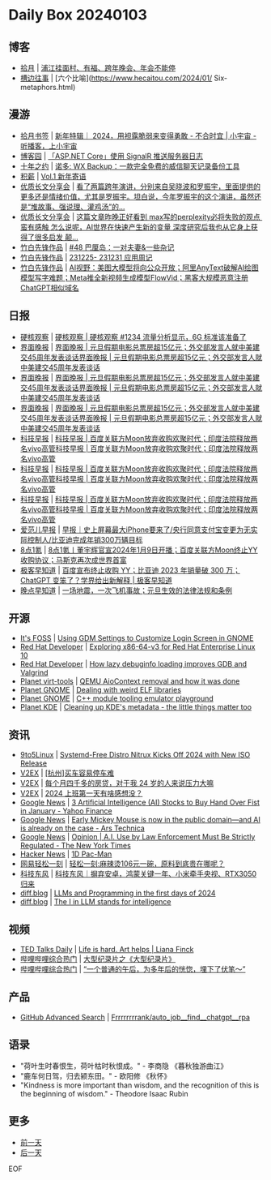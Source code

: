 # Daily Box 20240103

## 博客
- [拾月](https://www.skyue.com/) | [浦江挂面村、有福、跨年晚会、年会不能停](https://www.skyue.com/24010223.html)
- [槽边往事](https://www.hecaitou.com/) | [六个比喻](https://www.hecaitou.com/2024/01/ Six-metaphors.html)

## 漫游
- [拾月书签](https://pocket.skyue.com/) | [新年特辑｜ 2024，用袒露脆弱来变得勇敢 - 不合时宜 | 小宇宙 - 听播客，上小宇宙](https://www.xiaoyuzhoufm.com/episode/6592a7cabf3589e8948523be)
- [博客园](https://www.cnblogs.com/aggsite/headline) | [「ASP.NET Core」使用 SignalR 推送服务器日志](https://www.cnblogs.com/tcjiaan/p/17938449.html)
- [十年之约](https://www.foreverblog.cn/feeds.html) | [诺多: WX Backup：一款完全免费的威信聊天记录备份工具](https://www.huluohu.com/posts/926/)
- [积薪](https://firewood.news/) | [Vol.1 新年寄语](https://justgoidea.com/newsletter/202401/)
- [优质长文分享会](https://m.okjike.com/topics/56d2fabe7cb3331100467e2b) | [看了两篇跨年演讲，分别来自吴晓波和罗振宇，里面提供的更多还是情绪价值，尤其是罗振宇。坦白说，今年罗振宇的这个演讲，虽然还是“堆故事、强说理、灌鸡汤”的...](https://mp.weixin.qq.com/s/ut6GkwYSOTScRfhxJj1ViA)
- [优质长文分享会](https://m.okjike.com/topics/56d2fabe7cb3331100467e2b) | [这篇文章昨晚正好看到 max写的perplexity必将失败的观点 ​蛮有感触 ​ ​怎么说呢，AI世界在快速产生新的变量 ​深度研究后我也从它身上获得了很多启发 ​ ​颠...](https://mp.weixin.qq.com/s/Ae79NGpku4U1R60aI6xeXg)
- [竹白先锋作品](https://www.zhubai.wiki/) | [#48 巴厘岛：一对夫妻&一些杂记](https://open.zhubai.wiki/a/l/t/z/pl/ellagao/2354011358976196608)
- [竹白先锋作品](https://www.zhubai.wiki/) | [231225- 231231 应用周记](https://open.zhubai.wiki/a/l/t/z/pl/flyhink/2353938642021560320)
- [竹白先锋作品](https://www.zhubai.wiki/) | [AI视野：美图大模型将向公众开放；阿里AnyText破解AI绘图模型写字难题；Meta推全新视频生成模型FlowVid；黑客大规模恶意注册ChatGPT相似域名](https://open.zhubai.wiki/a/l/t/z/pl/weixin/2353894232495915008)

## 日报
- [硬核观察](https://linux.cn/news/express/) | [硬核观察 | 硬核观察 #1234 流量分析显示，6G 标准该准备了](https://linux.cn/article-16527-1.html?utm_source=rss&utm_medium=rss)
- [界面晚报](https://www.jiemian.com/lists/426.html) | [界面晚报 | 元旦假期电影总票房超15亿元；外交部发言人就中美建交45周年发表谈话界面晚报 | 元旦假期电影总票房超15亿元；外交部发言人就中美建交45周年发表谈话](https://www.jiemian.com/article/10623415.html)
- [界面晚报](https://www.jiemian.com/lists/426.html) | [界面晚报 | 元旦假期电影总票房超15亿元；外交部发言人就中美建交45周年发表谈话界面晚报 | 元旦假期电影总票房超15亿元；外交部发言人就中美建交45周年发表谈话](https://www.jiemian.com/article/10623415.html)
- [界面晚报](https://www.jiemian.com/lists/426.html) | [界面晚报 | 元旦假期电影总票房超15亿元；外交部发言人就中美建交45周年发表谈话界面晚报 | 元旦假期电影总票房超15亿元；外交部发言人就中美建交45周年发表谈话](https://www.jiemian.com/article/10623415.html)
- [科技早报](https://www.jiemian.com/lists/459.html) | [科技早报 | 百度关联方Moon放弃收购欢聚时代；印度法院释放两名vivo高管科技早报 | 百度关联方Moon放弃收购欢聚时代；印度法院释放两名vivo高管](https://www.jiemian.com/article/10619543.html)
- [科技早报](https://www.jiemian.com/lists/459.html) | [科技早报 | 百度关联方Moon放弃收购欢聚时代；印度法院释放两名vivo高管科技早报 | 百度关联方Moon放弃收购欢聚时代；印度法院释放两名vivo高管](https://www.jiemian.com/article/10619543.html)
- [科技早报](https://www.jiemian.com/lists/459.html) | [科技早报 | 百度关联方Moon放弃收购欢聚时代；印度法院释放两名vivo高管科技早报 | 百度关联方Moon放弃收购欢聚时代；印度法院释放两名vivo高管](https://www.jiemian.com/article/10619543.html)
- [爱范儿早报](https://www.ifanr.com/category/ifanrnews) | [早报｜史上屏幕最大iPhone要来了/央行同意支付宝变更为无实际控制人/比亚迪完成年销300万辆目标](https://www.ifanr.com/1572220)
- [8点1氪](https://36kr.com/user/5652071) | [8点1氪丨董宇辉官宣2024年1月9日开播；百度关联方Moon终止YY收购协议；马斯克再次成世界首富](https://36kr.com/p/2586748271699331)
- [极客早知道](https://www.geekpark.net/column/74) | [百度宣布终止收购 YY；比亚迪 2023 年销量破 300 万；ChatGPT 变笨了？学界给出新解释 | 极客早知道](https://www.geekpark.net/news/329826)
- [晚点早知道](https://www.latepost.com/news/index?proma=3) | [一场地震，一次飞机事故；​元旦生效的法律法规和条例](https://www.latepost.com/news/dj_detail?id=2059)

## 开源
- [It's FOSS](https://itsfoss.com/) | [Using GDM Settings to Customize Login Screen in GNOME](https://itsfoss.com/customize-gdm-login/)
- [Red Hat Developer](https://developers.redhat.com/) | [Exploring x86-64-v3 for Red Hat Enterprise Linux 10](https://developers.redhat.com/articles/2024/01/02/exploring-x86-64-v3-red-hat-enterprise-linux-10)
- [Red Hat Developer](https://developers.redhat.com/) | [How lazy debuginfo loading improves GDB and Valgrind](https://developers.redhat.com/articles/2024/01/02/how-lazy-debuginfo-loading-improves-gdb-and-valgrind)
- [Planet virt-tools](https://planet.virt-tools.org/) | [QEMU AioContext removal and how it was done](https://blog.vmsplice.net/2024/01/qemu-aiocontext-removal-and-how-it-was.html)
- [Planet GNOME](https://planet.gnome.org/) | [Dealing with weird ELF libraries](https://mjg59.dreamwidth.org/69070.html)
- [Planet GNOME](https://planet.gnome.org/) | [C++ module tooling emulator playground](https://nibblestew.blogspot.com/2024/01/c-module-tooling-emulator-playground.html)
- [Planet KDE](https://planet.kde.org/) | [Cleaning up KDE's metadata - the little things matter too](https://write.as/alexander-lohnau/cleaning-up-kdes-metadata-the-little-things-matter-too?pk_campaign=rss-feed?utm_source=atom_feed)

## 资讯
- [9to5Linux](https://9to5linux.com/) | [Systemd-Free Distro Nitrux Kicks Off 2024 with New ISO Release](https://9to5linux.com/systemd-free-distro-nitrux-kicks-off-2024-with-new-iso-release)
- [V2EX](https://www.v2ex.com/) | [[杭州]买车容易停车难](https://www.v2ex.com/t/1005156)
- [V2EX](https://www.v2ex.com/) | [每个月四千多的房贷，对于我 24 岁的人来说压力大嘛](https://www.v2ex.com/t/1005153)
- [V2EX](https://www.v2ex.com/) | [2024 上班第一天有啥感想没？](https://www.v2ex.com/t/1005080)
- [Google News](https://news.google.com/topics/CAAqJggKIiBDQkFTRWdvSUwyMHZNRGRqTVhZU0FtVnVHZ0pWVXlnQVAB/sections/CAQiQ0NCQVNMQW9JTDIwdk1EZGpNWFlTQW1WdUdnSlZVeUlOQ0FRYUNRb0hMMjB2TUcxcmVpb0pFZ2N2YlM4d2JXdDZLQUEqKggAKiYICiIgQ0JBU0Vnb0lMMjB2TURkak1YWVNBbVZ1R2dKVlV5Z0FQAVAB) | [3 Artificial Intelligence (AI) Stocks to Buy Hand Over Fist in January - Yahoo Finance](https://news.google.com/rss/articles/CBMiUWh0dHBzOi8vZmluYW5jZS55YWhvby5jb20vbmV3cy8zLWFydGlmaWNpYWwtaW50ZWxsaWdlbmNlLWFpLXN0b2Nrcy0xNjMwMzAzMzAuaHRtbNIBAA?oc=5)
- [Google News](https://news.google.com/topics/CAAqJggKIiBDQkFTRWdvSUwyMHZNRGRqTVhZU0FtVnVHZ0pWVXlnQVAB/sections/CAQiQ0NCQVNMQW9JTDIwdk1EZGpNWFlTQW1WdUdnSlZVeUlOQ0FRYUNRb0hMMjB2TUcxcmVpb0pFZ2N2YlM4d2JXdDZLQUEqKggAKiYICiIgQ0JBU0Vnb0lMMjB2TURkak1YWVNBbVZ1R2dKVlV5Z0FQAVAB) | [Early Mickey Mouse is now in the public domain—and AI is already on the case - Ars Technica](https://news.google.com/rss/articles/CBMihAFodHRwczovL2Fyc3RlY2huaWNhLmNvbS9pbmZvcm1hdGlvbi10ZWNobm9sb2d5LzIwMjQvMDEvZWFybHktbWlja2V5LW1vdXNlLWlzLW5vdy1pbi10aGUtcHVibGljLWRvbWFpbi1hbmQtYWktaXMtYWxyZWFkeS1vbi10aGUtY2FzZS_SAQA?oc=5)
- [Google News](https://news.google.com/topics/CAAqJggKIiBDQkFTRWdvSUwyMHZNRGRqTVhZU0FtVnVHZ0pWVXlnQVAB/sections/CAQiQ0NCQVNMQW9JTDIwdk1EZGpNWFlTQW1WdUdnSlZVeUlOQ0FRYUNRb0hMMjB2TUcxcmVpb0pFZ2N2YlM4d2JXdDZLQUEqKggAKiYICiIgQ0JBU0Vnb0lMMjB2TURkak1YWVNBbVZ1R2dKVlV5Z0FQAVAB) | [Opinion | A.I. Use by Law Enforcement Must Be Strictly Regulated - The New York Times](https://news.google.com/rss/articles/CBMiRGh0dHBzOi8vd3d3Lm55dGltZXMuY29tLzIwMjQvMDEvMDIvb3Bpbmlvbi9haS1wb2xpY2UtcmVndWxhdGlvbi5odG1s0gEA?oc=5)
- [Hacker News](https://news.ycombinator.com/front) | [1D Pac-Man](https://news.ycombinator.com/item?id=38845510)
- [网易轻松一刻](https://m.163.com/touch/exclusive/sub/qsyk) | [轻松一刻:麻辣烫106元一碗，原料到底贵在哪呢？](https://m.163.com/news/article/INFHHQ51000181BR.html)
- [科技东风](https://m.smzdm.com/tag/tn0400v/) | [科技东风｜摒弃安卓，鸿蒙关键一年、小米牵手央视、RTX3050归来](https://post.m.smzdm.com/p/a96nqx45/)
- [diff.blog](https://diff.blog/) | [LLMs and Programming in the first days of 2024](https://diff.blog/post/llms-and-programming-in-the-first-days-of-2024-165488/)
- [diff.blog](https://diff.blog/) | [The I in LLM stands for intelligence](https://diff.blog/post/the-i-in-llm-stands-for-intelligence-165489/)

## 视频
- [TED Talks Daily](https://www.ted.com/talks) | [Life is hard. Art helps | Liana Finck](https://www.ted.com/talks/liana_finck_life_is_hard_art_helps?rss)
- [哔哩哔哩综合热门](https://www.bilibili.com/v/popular/all/) | [大型纪录片之《大型纪录片》](https://b23.tv/BV1rT4y1W7Pr)
- [哔哩哔哩综合热门](https://www.bilibili.com/v/popular/all/) | [“一个普通的午后，为多年后的恍惚，埋下了伏笔～”](https://b23.tv/BV17Q4y177ca)

## 产品
- [GitHub Advanced Search](https://github.com/search/advanced) | [Frrrrrrrrank/auto_job__find__chatgpt__rpa](https://github.com/Frrrrrrrrank/auto_job__find__chatgpt__rpa)

## 语录
- "荷叶生时春恨生，荷叶枯时秋恨成。" - 李商隐 《暮秋独游曲江》
- "鹿车何日驾，归去颍东田。" - 欧阳修 《秋怀》
- "Kindness is more important than wisdom, and the recognition of this is the beginning of wisdom." - Theodore Isaac Rubin

## 更多
- [前一天](daily-box-20240102.md)
- [后一天](daily-box-20240104.md)

EOF